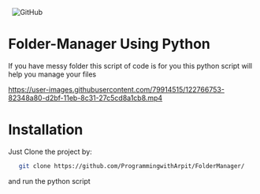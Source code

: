 &nbsp; ![GitHub](https://img.shields.io/github/followers/ProgrammingwithArpit?label=Follow%20Me%21&style=social)

# Folder-Manager Using Python

If you have messy folder this script of code is for you this python script will help you manage your files



https://user-images.githubusercontent.com/79914515/122766753-82348a80-d2bf-11eb-8c31-27c5cd8a1cb8.mp4


# Installation

Just Clone the project by:
```bash 
   git clone https://github.com/ProgrammingwithArpit/FolderManager/
```

and run the python script 


    


